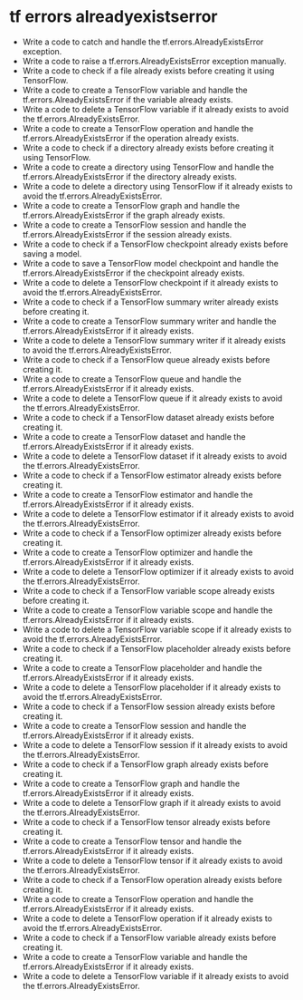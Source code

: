 # tf errors alreadyexistserror

- Write a code to catch and handle the tf.errors.AlreadyExistsError exception.
- Write a code to raise a tf.errors.AlreadyExistsError exception manually.
- Write a code to check if a file already exists before creating it using TensorFlow.
- Write a code to create a TensorFlow variable and handle the tf.errors.AlreadyExistsError if the variable already exists.
- Write a code to delete a TensorFlow variable if it already exists to avoid the tf.errors.AlreadyExistsError.
- Write a code to create a TensorFlow operation and handle the tf.errors.AlreadyExistsError if the operation already exists.
- Write a code to check if a directory already exists before creating it using TensorFlow.
- Write a code to create a directory using TensorFlow and handle the tf.errors.AlreadyExistsError if the directory already exists.
- Write a code to delete a directory using TensorFlow if it already exists to avoid the tf.errors.AlreadyExistsError.
- Write a code to create a TensorFlow graph and handle the tf.errors.AlreadyExistsError if the graph already exists.
- Write a code to create a TensorFlow session and handle the tf.errors.AlreadyExistsError if the session already exists.
- Write a code to check if a TensorFlow checkpoint already exists before saving a model.
- Write a code to save a TensorFlow model checkpoint and handle the tf.errors.AlreadyExistsError if the checkpoint already exists.
- Write a code to delete a TensorFlow checkpoint if it already exists to avoid the tf.errors.AlreadyExistsError.
- Write a code to check if a TensorFlow summary writer already exists before creating it.
- Write a code to create a TensorFlow summary writer and handle the tf.errors.AlreadyExistsError if it already exists.
- Write a code to delete a TensorFlow summary writer if it already exists to avoid the tf.errors.AlreadyExistsError.
- Write a code to check if a TensorFlow queue already exists before creating it.
- Write a code to create a TensorFlow queue and handle the tf.errors.AlreadyExistsError if it already exists.
- Write a code to delete a TensorFlow queue if it already exists to avoid the tf.errors.AlreadyExistsError.
- Write a code to check if a TensorFlow dataset already exists before creating it.
- Write a code to create a TensorFlow dataset and handle the tf.errors.AlreadyExistsError if it already exists.
- Write a code to delete a TensorFlow dataset if it already exists to avoid the tf.errors.AlreadyExistsError.
- Write a code to check if a TensorFlow estimator already exists before creating it.
- Write a code to create a TensorFlow estimator and handle the tf.errors.AlreadyExistsError if it already exists.
- Write a code to delete a TensorFlow estimator if it already exists to avoid the tf.errors.AlreadyExistsError.
- Write a code to check if a TensorFlow optimizer already exists before creating it.
- Write a code to create a TensorFlow optimizer and handle the tf.errors.AlreadyExistsError if it already exists.
- Write a code to delete a TensorFlow optimizer if it already exists to avoid the tf.errors.AlreadyExistsError.
- Write a code to check if a TensorFlow variable scope already exists before creating it.
- Write a code to create a TensorFlow variable scope and handle the tf.errors.AlreadyExistsError if it already exists.
- Write a code to delete a TensorFlow variable scope if it already exists to avoid the tf.errors.AlreadyExistsError.
- Write a code to check if a TensorFlow placeholder already exists before creating it.
- Write a code to create a TensorFlow placeholder and handle the tf.errors.AlreadyExistsError if it already exists.
- Write a code to delete a TensorFlow placeholder if it already exists to avoid the tf.errors.AlreadyExistsError.
- Write a code to check if a TensorFlow session already exists before creating it.
- Write a code to create a TensorFlow session and handle the tf.errors.AlreadyExistsError if it already exists.
- Write a code to delete a TensorFlow session if it already exists to avoid the tf.errors.AlreadyExistsError.
- Write a code to check if a TensorFlow graph already exists before creating it.
- Write a code to create a TensorFlow graph and handle the tf.errors.AlreadyExistsError if it already exists.
- Write a code to delete a TensorFlow graph if it already exists to avoid the tf.errors.AlreadyExistsError.
- Write a code to check if a TensorFlow tensor already exists before creating it.
- Write a code to create a TensorFlow tensor and handle the tf.errors.AlreadyExistsError if it already exists.
- Write a code to delete a TensorFlow tensor if it already exists to avoid the tf.errors.AlreadyExistsError.
- Write a code to check if a TensorFlow operation already exists before creating it.
- Write a code to create a TensorFlow operation and handle the tf.errors.AlreadyExistsError if it already exists.
- Write a code to delete a TensorFlow operation if it already exists to avoid the tf.errors.AlreadyExistsError.
- Write a code to check if a TensorFlow variable already exists before creating it.
- Write a code to create a TensorFlow variable and handle the tf.errors.AlreadyExistsError if it already exists.
- Write a code to delete a TensorFlow variable if it already exists to avoid the tf.errors.AlreadyExistsError.